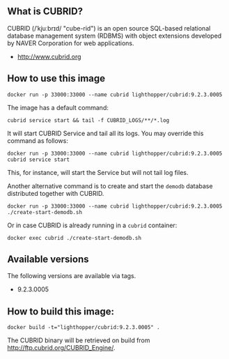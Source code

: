## What is CUBRID?

CUBRID (/ˈkjuːbrɪd/ "cube-rid") is an open source SQL-based relational database management system (RDBMS) with object extensions developed by NAVER Corporation for web applications.

- http://www.cubrid.org

## How to use this image

    docker run -p 33000:33000 --name cubrid lighthopper/cubrid:9.2.3.0005

The image has a default command:
 
    cubrid service start && tail -f CUBRID_LOGS/**/*.log

It will start CUBRID Service and tail all its logs. You may override this command
as follows:

    docker run -p 33000:33000 --name cubrid lighthopper/cubrid:9.2.3.0005 cubrid service start 

This, for instance, will start the Service but will not tail log files.

Another alternative command is to create and start the `demodb` database distributed
together with CUBRID.

    docker run -p 33000:33000 --name cubrid lighthopper/cubrid:9.2.3.0005 ./create-start-demodb.sh
    
Or in case CUBRID is already running in a `cubrid` container:

    docker exec cubrid ./create-start-demodb.sh

## Available versions

The following versions are available via tags.

- 9.2.3.0005

## How to build this image:

	docker build -t="lighthopper/cubrid:9.2.3.0005" .

The CUBRID binary will be retrieved on build from http://ftp.cubrid.org/CUBRID_Engine/.
